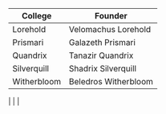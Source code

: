| College     | Founder              |
| ----------- | -------------------- |
| Lorehold    | Velomachus Lorehold  |
| Prismari    | Galazeth Prismari    |
| Quandrix    | Tanazir Quandrix     |
| Silverquill | Shadrix Silverquill  |
| Witherbloom | Beledros Witherbloom |
| 
|                      |